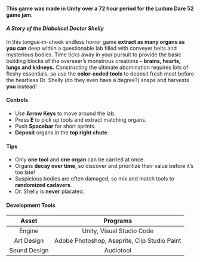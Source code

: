#### This game was made in Unity over a 72 hour period for the Ludum Dare 52 game jam. 

#### _A Story of the Diabolical Doctor Shelly_

In this tongue-in-cheek endless horror game **extract as many organs as you can** deep within a questionable lab filled with conveyer belts and mysterious bodies. Time ticks away in your pursuit to provide the basic building blocks of the overseer’s monstrous creations – **brains, hearts, lungs and kidneys.** Constructing the ultimate abomination requires lots of fleshy essentials, so use the **color-coded tools** to deposit fresh meat before the heartless Dr. Shelly (do they even have a degree?) snaps and harvests **you** instead!

#### Controls
- Use **Arrow Keys** to move around the lab.
- Press **E** to pick up tools and extract matching organs.
- Push **Spacebar** for short sprints.
- **Deposit** organs in the **top right chute**.

#### Tips
- Only **one tool** and **one organ** can be carried at once.
- Organs **decay over time**, so discover and prioritize their value before it’s too late!
- Suspicious bodies are often damaged, so mix and match tools to **randomized cadavers**.
- Dr. Shelly is **never** placated. 

#### Development Tools
| Asset | Programs |
| :----: | :----: |
| Engine | Unity, Visual Studio Code |
| Art Design | Adobe Photoshop, Aseprite, Clip Studio Paint |
| Sound Design | Audiotool |

